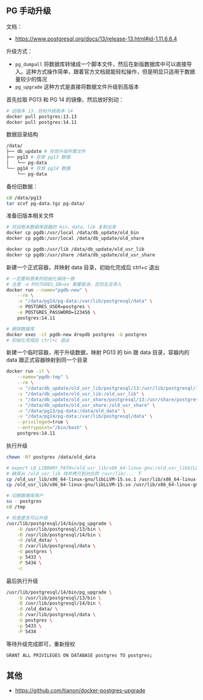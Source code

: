 ## PG 手动升级

文档：

- <https://www.postgresql.org/docs/13/release-13.html#id-1.11.6.6.4>

升级方式：

- `pg_dumpall` 将数据库转储成一个脚本文件，然后在新版数据库中可以直接导入。这种方式操作简单，跟着官方文档就能轻松操作，但是明显只适用于数据量较少的情况
- `pg_upgrade` 这种方式是直接将数据文件升级到高版本

首先拉取 PG13 和 PG 14 的镜像，然后放好别动：

```bash
# 旧版本 13，目标升级版本 14
docker pull postgres:13.13
docker pull postgres:14.11
```

数据目录结构

```bash
/data/
├── db_update # 存放升级所需文件
├── pg13 # 存放 pg13 数据
│   └── pg-data
└── pg14 # 存放 pg14 数据
    └── pg-data
```

备份旧数据：

```bash
cd /data/pg13
tar zcvf pg-data.tgz pg-data/
```

准备旧版本相关文件

```bash
# 将旧版本数据库容器的 bin、data、lib 复制出来
docker cp pgdb:/usr/local /data/db_update/old_bin
docker cp pgdb:/usr/local /data/db_update/old_share

docker cp pgdb:/usr/lib /data/db_update/old_usr_lib
docker cp pgdb:/usr/share /data/db_update/old_usr_share
```

新建一个正式容器，并映射 data 目录，初始化完成后 ctrl+c 退出

```bash
# 一定要和原来的初始化保持一致
# 注意 -e POSTGRES_DB=xx 需要取消，否则无法导入
docker run --name="pgdb-new" \
    --rm \
    -v "/data/pg14/pg-data:/var/lib/postgresql/data" \
    -e POSTGRES_USER=postgres \
    -e POSTGRES_PASSWORD=123456 \
    postgres:14.11

# 删除数据库
docker exec -it pgdb-new dropdb postgres -U postgres
# 初始化完成后 ctrl+c 退出
```

新建一个临时容器，用于升级数据，映射 PG13 的 bin 跟 data 目录，容器内的 data 跟正式容器映射到同一个目录

```bash
docker run -it \
    --name="pgdb-tmp" \
    --rm \
    -v "/data/db_update/old_usr_lib/postgresql/13:/usr/lib/postgresql/13" \
    -v "/data/db_update/old_usr_lib:/old_usr_lib" \
    -v "/data/db_update/old_usr_share/postgresql/13:/usr/share/postgresql/13" \
    -v "/data/db_update/old_usr_share:/old_usr_share" \
    -v "/data/pg13/pg-data:/data/old_data" \
    -v "/data/pg14/pg-data:/var/lib/postgresql/data" \
    --privileged=true \
    --entrypoint="/bin/bash" \
    postgres:14.11
```

执行升级

```bash
chown -Rf postgres /data/old_data

# export LD_LIBRARY_PATH=/old_usr_lib/x86_64-linux-gnu:/old_usr_lib${LD_LIBRARY_PATH:+:${LD_LIBRARY_PATH}}
# 缺库从 /old_usr_lib 找并拷贝到对应的 /usr/lib/... 下
cp /old_usr_lib/x86_64-linux-gnu/libLLVM-15.so.1 /usr/lib/x86_64-linux-gnu/
cp /old_usr_lib/x86_64-linux-gnu/libLLVM-15.so /usr/lib/x86_64-linux-gnu/

# 切换数据库用户
su - postgres
cd /tmp

# 检查是否可以升级
/usr/lib/postgresql/14/bin/pg_upgrade \
    -b /usr/lib/postgresql/13/bin \
    -B /usr/lib/postgresql/14/bin \
    -d /old_data/ \
    -D /var/lib/postgresql/data \
    -U postgres \
    -p 5433 \
    -P 5434 \
    -c
```

最后执行升级

```bash
/usr/lib/postgresql/14/bin/pg_upgrade \
    -b /usr/lib/postgresql/13/bin \
    -B /usr/lib/postgresql/14/bin \
    -d /old_data/ \
    -D /var/lib/postgresql/data \
    -U postgres \
    -p 5433 \
    -P 5434
```

等待升级完成即可，重新授权

```bash
GRANT ALL PRIVILEGES ON DATABASE postgres TO postgres;
```

## 其他

- <https://github.com/tianon/docker-postgres-upgrade>
